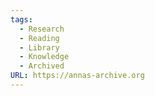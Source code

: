 ```yaml
---
tags:
  - Research
  - Reading
  - Library
  - Knowledge
  - Archived
URL: https://annas-archive.org
---
```

